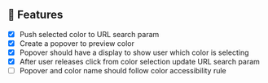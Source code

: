 ## 🎯 Features

- [x] Push selected color to URL search param
- [x] Create a popover to preview color
- [x] Popover should have a display to show user which color is selecting
- [x] After user releases click from color selection update URL search param
- [ ] Popover and color name should follow color accessibility rule
